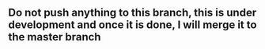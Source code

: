 ## Do not push anything to this branch, this is under development and once it is done, I will merge it to the master branch